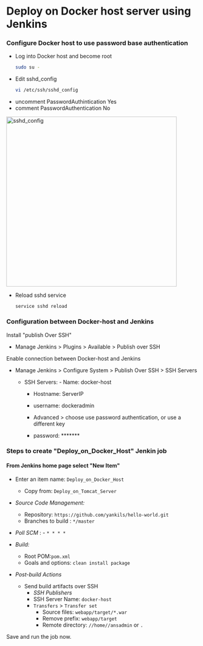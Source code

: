 # Deploy on Docker host server using Jenkins 

### Configure Docker host to use password base authentication
- Log into Docker host and become root
  ```sh
  sudo su -
  ```
- Edit sshd_config
  ```sh
  vi /etc/ssh/sshd_config
  ```
- uncomment PasswordAuthintication Yes
- comment PasswordAuthentication No
<img width="448" alt="sshd_config" src="https://github.com/RyanADouglas/DevOpsProject/assets/136330853/62ef2e0d-dec6-473d-9591-2642fe8d01a4">

- Reload sshd service
  ```shh
  service sshd reload
  ```

### Configuration between Docker-host and Jenkins

Install "publish Over SSH"
 - Manage Jenkins > Plugins > Available > Publish over SSH

Enable connection between Docker-host and Jenkins

- Manage Jenkins > Configure System > Publish Over SSH > SSH Servers

	- SSH Servers:
                - Name: docker-host
		- Hostname: ServerIP
		- username: dockeradmin
               
       -  Advanced > choose use password authentication, or use a different key
		 - password: *******
 
### Steps to create "Deploy_on_Docker_Host" Jenkin job
 #### From Jenkins home page select "New Item"
   - Enter an item name: `Deploy_on_Docker_Host`
     - Copy from: `Deploy_on_Tomcat_Server`
     
   - *Source Code Management:*
      - Repository: `https://github.com/yankils/hello-world.git`
      - Branches to build : `*/master`  
   - *Poll SCM* :      - `* * * *`

   - *Build:*
     - Root POM:`pom.xml`
     - Goals and options: `clean install package`

 - *Post-build Actions*
   - Send build artifacts over SSH
     - *SSH Publishers*
      - SSH Server Name: `docker-host`
       - `Transfers` >  `Transfer set`
            - Source files: `webapp/target/*.war`
	       - Remove prefix: `webapp/target`
	       - Remote directory: `//home//ansadmin` or `.`
	 

Save and run the job now.
